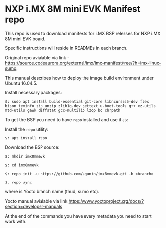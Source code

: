 # NXP i.MX 8M mini EVK Manifest repo
This repo is used to download manifests for i.MX BSP releases for NXP i.MX 8M mini EVK board.

Specific instructions will reside in READMEs in each branch.

Original repo avialable via link - https://source.codeaurora.org/external/imx/imx-manifest/tree/?h=imx-linux-sumo.

This manual describes how to deploy the image build environment under Ubuntu 16.04.5.

Install necessary packages:

`$: sudo apt install build-essential git-core libncurses5-dev flex bison texinfo zip unzip zlib1g-dev gettext u-boot-tools g++ xz-utils mtd-utils gawk diffstat gcc-multilib lzop bc chrpath`

To get the BSP you need to have `repo` installed and use it as:

Install the `repo` utility:

`$: apt install repo`

Download the BSP source:

`$: mkdir imx8mmevk`

`$: cd imx8mmevk`

`$: repo init -u https://github.com/sgunin/imx8mmevk.git -b <branch>`

`$: repo sync`


where <branch> is Yocto branch name (thud, sumo etc).

Yocto manual avialable via link https://www.yoctoproject.org/docs/?section=developer-manuals

At the end of the commands you have every metadata you need to start work with.

